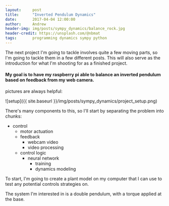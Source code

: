 ```yaml
---
layout:     post
title:      "Inverted Pendulum Dynamics"
date:       2017-04-04 12:00:00
author:     Andrew
header-img: img/posts/sympy_dynamics/balance_rock.jpg
header-credit: https://unsplash.com/@nbmat
tags:       programming dynamics sympy python
---
```


The next project I'm going to tackle involves quite a few moving parts, so I'm going to tackle them in a few different posts.  This will also serve as the introduction for what I'm shooting for as a finished project.

#### My goal is to have my raspberry pi able to balance an inverted pendulum based on feedback from my web camera.

pictures are always helpful:

![setup]({{ site.baseurl }}/img/posts/sympy_dynamics/project_setup.png)

There's many components to this, so I'll start by separating the problem into chunks:
* control
    * motor actuation
    * feedback
        * webcam video
        * video processing
    * control logic
        * neural network
            * training
            * dynamics modeling

To start, I'm going to create a plant model on my computer that I can use to test any potential controls strategies on.

The system I'm interested in is a double pendulum, with a torque applied at the base.
